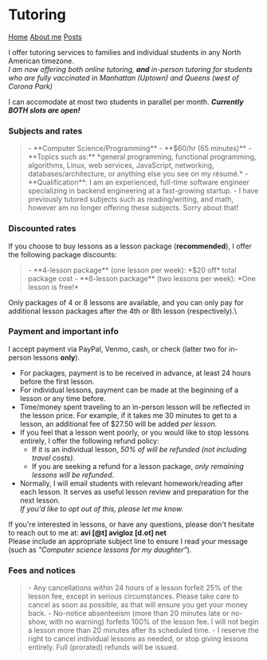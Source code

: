 <head>
	<title>Tutoring</title>
	<meta http-equiv="Content-Type" content="text/html; charset=UTF-8"/>
	<meta name="viewport" content="width=device-width, initial-scale=1"/>
	<link href="https://fonts.googleapis.com/css?family=IBM+Plex+Mono|Open+Sans" rel="stylesheet"/>
	<link href="../stylesheet.css" type="text/css" rel="stylesheet"/>
	<link rel="shortcut icon" type="image/png" href="/images/favicon.png"/>
</head>

# Tutoring
[Home](../)
[About me](../info/about)
[Posts](../posts/)

I offer tutoring services to families and individual students in any North American timezone.\
*I am now offering both online tutoring, **and** in-person tutoring for students who are fully vaccinated in Manhattan (Uptown) and Queens (west of Corona Park)*

I can accomodate at most two students in parallel per month. **_Currently BOTH slots are open!_**

### Subjects and rates
<blockquote>
- **Computer Science/Programming** - **$60/hr (65 minutes)**
  - **Topics such as:** *general programming, functional programming, algorithms, Linux, web services, JavaScript, networking, databases/architecture, or anything else you see on my résumé.*
  - **Qualification**: I am an experienced, full-time software engineer specializing in backend engineering at a fast-growing startup.
- I have previously tutored subjects such as reading/writing, and math, however am no longer offering these subjects. Sorry about that!
</blockquote>

### Discounted rates
If you choose to buy lessons as a lesson package (**recommended**), I offer the following package discounts:

<blockquote>
- **4-lesson package** (one lesson per week): *$20 off* total package cost
- **8-lesson package** (two lessons per week): *One lesson is free!*
</blockquote>

Only packages of 4 or 8 lessons are available, and you can only pay for additional lesson packages after the 4th or 8th lesson (respectively).\

### Payment and important info
I accept payment via PayPal, Venmo, cash, or check (latter two for in-person lessons **only**).

- For packages, payment is to be received in advance, at least 24 hours before the first lesson.
- For individual lessons, payment can be made at the beginning of a lesson or any time before.
- Time/money spent traveling to an in-person lesson will be reflected in the lesson price. For example, if it takes me 30 minutes to get to a lesson, an additional fee of $27.50 will be added *per lesson.*
- If you feel that a lesson went poorly, or you would like to stop lessons entirely, I offer the following refund policy:
  - If it is an individual lesson, *50% of will be refunded (not including travel costs)*.
  - If you are seeking a refund for a lesson package, *only remaining lessons will be refunded*.
- Normally, I will email students with relevant homework/reading after each lesson. It serves as useful lesson review and preparation for the next lesson.\
*If you'd like to opt out of this, please let me know.*

If you're interested in lessons, or have any questions, please don't hesitate to reach out to me at: **avi [@t] avigloz [d.ot] net**\
Please include an appropriate subject line to ensure I read your message (such as *"Computer science lessons for my daughter"*).

### Fees and notices
<blockquote>
- Any cancellations within 24 hours of a lesson forfeit 25% of the lesson fee, except in serious circumstances. Please take care to cancel as soon as possible, as that will ensure you get your money back.
- No-notice absenteeism (more than 20 minutes late or no-show, with no warning) forfeits 100% of the lesson fee. I will not begin a lesson more than 20 minutes after its scheduled time.
- I reserve the right to cancel individual lessons as needed, or stop giving lessons entirely. Full (prorated) refunds will be issued.
</blockquote>
